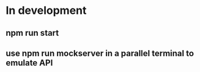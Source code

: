 # In development

## npm run start

## use npm run mockserver in a parallel terminal to emulate API
